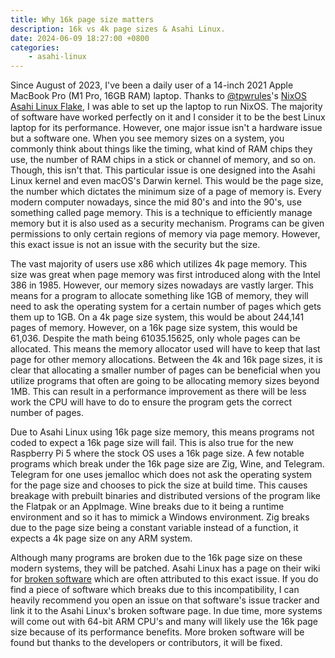 ```yaml
---
title: Why 16k page size matters
description: 16k vs 4k page sizes & Asahi Linux.
date: 2024-06-09 18:27:00 +0800
categories:
    - asahi-linux
---
```


Since August of 2023, I've been a daily user of a 14-inch 2021 Apple MacBook Pro (M1 Pro, 16GB RAM) laptop.
Thanks to [@tpwrules](https://github.com/tpwrules)'s [NixOS Asahi Linux Flake](https://github.com/tpwrules/nixos-apple-silicon/tree/main),
I was able to set up the laptop to run NixOS. The majority of software have worked perfectly on it and I
consider it to be the best Linux laptop for its performance. However, one major issue isn't a hardware issue
but a software one. When you see memory sizes on a system, you commonly think about things like the timing,
what kind of RAM chips they use, the number of RAM chips in a stick or channel of memory, and so on.
Though, this isn't that. This particular issue is one designed into the Asahi Linux kernel and even macOS's
Darwin kernel. This would be the page size, the number which dictates the minimum size of a page of memory is.
Every modern computer nowadays, since the mid 80's and into the 90's, use something called page memory. This is a
technique to efficiently manage memory but it is also used as a security mechanism. Programs can be given
permissions to only certain regions of memory via page memory. However, this exact issue is not an issue with the
security but the size.

The vast majority of users use x86 which utilizes 4k page memory. This size was great when page memory
was first introduced along with the Intel 386 in 1985. However, our memory sizes nowadays are vastly larger.
This means for a program to allocate something like 1GB of memory, they will need to ask the operating system
for a certain number of pages which gets them up to 1GB. On a 4k page size system, this would be about 244,141 pages
of memory. However, on a 16k page size system, this would be 61,036. Despite the math being 61035.15625, only whole pages
can be allocated. This means the memory allocator used will have to keep that last page for other memory allocations.
Between the 4k and 16k page sizes, it is clear that allocating a smaller number of pages can be beneficial when you
utilize programs that often are going to be allocating memory sizes beyond 1MB. This can result in a performance
improvement as there will be less work the CPU will have to do to ensure the program gets the correct number of pages.

Due to Asahi Linux using 16k page size memory, this means programs not coded to expect a 16k page size will fail.
This is also true for the new Raspberry Pi 5 where the stock OS uses a 16k page size. A few notable programs which
break under the 16k page size are Zig, Wine, and Telegram. Telegram for one uses jemalloc which does not ask the
operating system for the page size and chooses to pick the size at build time. This causes breakage with prebuilt binaries
and distributed versions of the program like the Flatpak or an AppImage. Wine breaks due to it being a runtime environment
and so it has to mimick a Windows environment. Zig breaks due to the page size being a constant variable instead of a function,
it expects a 4k page size on any ARM system.

Although many programs are broken due to the 16k page size on these modern systems, they will be patched.
Asahi Linux has a page on their wiki for [broken software](https://github.com/AsahiLinux/docs/wiki/Broken-Software) which
are often attributed to this exact issue. If you do find a piece of software which breaks due to this incompatibility, I can
heavily recommend you open an issue on that software's issue tracker and link it to the Asahi Linux's broken software page.
In due time, more systems will come out with 64-bit ARM CPU's and many will likely use the 16k page size because of its
performance benefits. More broken software will be found but thanks to the developers or contributors, it will be fixed.
